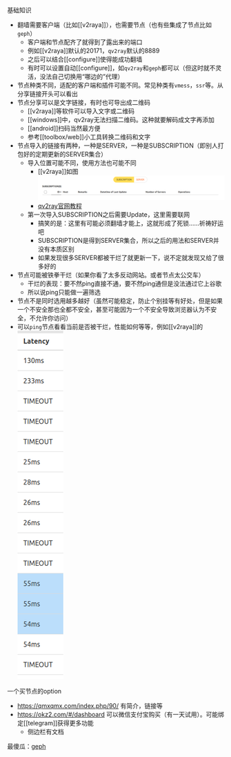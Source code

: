 基础知识
- 翻墙需要客户端（比如[[v2raya]]），也需要节点（也有些集成了节点比如`geph`）
  - 客户端和节点配齐了就得到了露出来的端口
  - 例如[[v2raya]]默认的20171，`qv2ray`默认的8889
  - 之后可以结合[[configure]]使得能成功翻墙
  - 有时可以设置自动[[configure]]，如`qv2ray`和`geph`都可以（但这时就不灵活，没法自己切换用“哪边的”代理）
- 节点种类不同，适配的客户端和插件可能不同。常见种类有`vmess`，`ssr`等。从分享链接开头可以看出
- 节点分享可以是文字链接，有时也可导出成二维码
  - [[v2raya]]等软件可以导入文字或二维码
  - [[windows]]中，qv2ray无法扫描二维码。这种就要解码成文字再添加
  - [[android]]扫码当然最方便
  - 参考[[toolbox/web]]小工具转换二维码和文字
- 节点导入的链接有两种，一种是SERVER，一种是SUBSCRIPTION（即别人打包好的定期更新的SERVER集合）
  - 导入位置可能不同，使用方法也可能不同
    - [[v2raya]]如图![](node.png)
    - [qv2ray官网教程](https://qv2ray.net/lang/zh/getting-started/step3.html#%E8%AE%A2%E9%98%85)
  - 第一次导入SUBSCRIPTION之后需要Update，这里需要联网
    - 搞笑的是：这里有可能必须翻墙才能上，这就形成了死锁……祈祷好运吧
    - SUBSCRIPTION是得到SERVER集合，所以之后的用法和SERVER并没有本质区别
    - 如果发现很多SERVER都被干烂了就更新一下，说不定就发现又给了很多好的
- 节点可能被铁拳干烂（如果你看了太多反动网站。或者节点太公交车）
  - 干烂的表现：要不然ping直接不通，要不然ping通但是没法通过它上谷歌
  - 所以说ping只能做一遍筛选
- 节点不是同时选用越多越好（虽然可能稳定，防止个别挂等有好处，但是如果一个不安全那也全都不安全，甚至可能因为一个不安全导致浏览器认为不安全，不允许你访问）
- 可以`ping`节点看看当前是否被干烂，性能如何等等，例如[[v2raya]]的![](test-node.png)

一个买节点的option
- https://qmxqmx.com/index.php/90/ 有简介，链接等
- https://okz2.com/#/dashboard 可以微信支付宝购买（有一天试用）。可能绑定[[telegram]]获得更多功能
  - 侧边栏有文档

最傻瓜：[geph](https://geph.io/zhs)